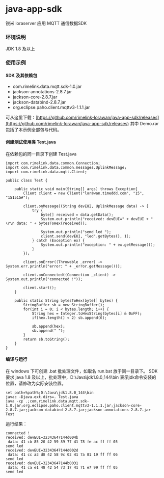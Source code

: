 # java-app-sdk
锐米 loraserver 应用 MQTT 通信数据SDK

### 环境说明
JDK 1.8 及以上

### 使用示例
#### SDK 及其依赖包
- com.rimelink.data.mqtt.sdk-1.0.jar
- jackson-annotations-2.8.7.jar
- jackson-core-2.8.7.jar
- jackson-databind-2.8.7.jar
- org.eclipse.paho.client.mqttv3-1.1.1.jar

可从这里下载：[https://github.com/rimelink-lorawan/java-app-sdk/releases](https://github.com/rimelink-lorawan/java-app-sdk/releases)
其中 Demo.rar 包括了本示例全部包与代码。

#### 创建测试使用类 Test.java
在依赖包的同一目录下创建 Test.java
```
import com.rimelink.data.common.Connection;
import com.rimelink.data.common.messages.UplinkMessage;
import com.rimelink.data.mqtt.Client;

public class Test {

	public static void main(String[] args) throws Exception{
		Client client = new Client("lorawan.timeddd.com", "15", "151515#");

		client.onMessage((String devEUI, UplinkMessage data) -> {
			try {
				byte[] received = data.getData();
				System.out.println("received: devEUI=" + devEUI + " \r\n data: " + bytesToHex(received));

				System.out.println("send led ");
				client.send(devEUI, "led".getBytes(), 1);
			} catch (Exception ex) {
				System.out.println("exception: " + ex.getMessage());
			}
		});

		client.onError((Throwable _error) -> System.err.println("error: " + _error.getMessage()));

		client.onConnected((Connection _client) -> System.out.println("connected !"));

		client.start();
	}
 
	public static String bytesToHex(byte[] bytes) {  
	    StringBuffer sb = new StringBuffer();  
	    for(int i = 0; i < bytes.length; i++) {  
	        String hex = Integer.toHexString(bytes[i] & 0xFF);  
	        if(hex.length() < 2) sb.append(0);  
            
	        sb.append(hex);
	        sb.append(" ");  
	    }  
	    return sb.toString();  
	} 
}
```

#### 编译与运行
在 windows 下可创建 .bat 批处理文件，如取名 run.bat 放于同一目录下。
SDK 要求 java 1.8 及以上，批处理中，D:\Java\jdk1.8.0_144\bin 表示jdk命令安装的位置，请修改为实际安装位置。
```
set path=%path%;D:\Java\jdk1.8.0_144\bin
javac -Djava.ext.dirs=. Test.java
java -cp .;com.rimelink.data.mqtt.sdk-1.0.jar;org.eclipse.paho.client.mqttv3-1.1.1.jar;jackson-core-2.8.7.jar;jackson-databind-2.8.7.jar;jackson-annotations-2.8.7.jar Test
```
运行结果：
```text
connected !
received: devEUI=32343647144d004b
 data: 41 cb 85 20 42 59 89 77 41 78 fe ac ff ff 05
send led
received: devEUI=32343647144d002d
 data: 41 cc a3 d8 42 58 9c 02 41 7a 01 19 ff ff 06
send led
received: devEUI=32343647144b0031
 data: 41 ca e1 48 42 54 73 17 41 71 e7 99 ff ff 05
send led
```

